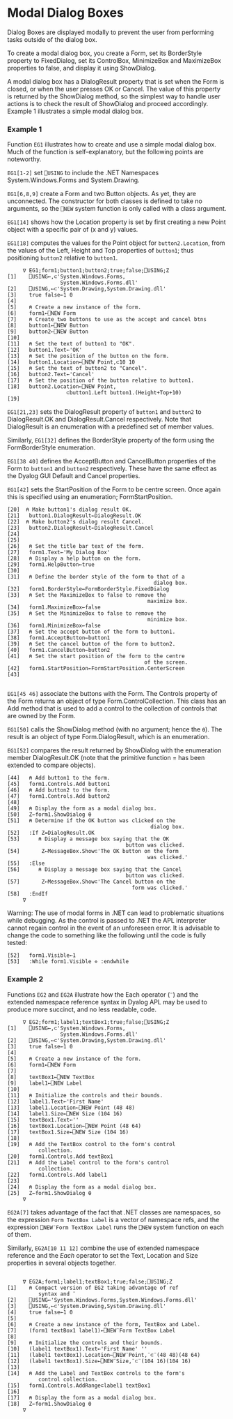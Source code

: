 # Modal Dialog Boxes

Dialog Boxes are displayed modally to prevent the user from performing tasks outside of the dialog box.

To create a modal dialog box, you create a Form, set its BorderStyle property to FixedDialog, set its ControlBox, MinimizeBox and MaximizeBox properties to false, and display it using ShowDialog.

A modal dialog box has a DialogResult property that is set when the Form is closed, or when the user presses OK or Cancel. The value of this property is returned by the ShowDialog method, so the simplest way to handle user actions is to check the result of ShowDialog and proceed accordingly. Example 1 illustrates a simple modal dialog box.

### Example 1

Function `EG1` illustrates how to create and use a simple modal dialog box. Much of the function is self-explanatory, but the following points are noteworthy.

`EG1[1-2]` set `⎕USING` to include the .NET Namespaces System.Windows.Forms and System.Drawing.

`EG1[6,8,9]` create a Form and two Button objects. As yet, they are unconnected. The constructor for both classes is defined to take no arguments, so the `⎕NEW` system function is only called with a class argument.

`EG1[14]` shows how the Location property is set by first creating a new Point object with a specific pair of (x and y) values.

`EG1[18]` computes the values for the Point object for `button2.Location`, from the values of the Left, Height and Top properties of `button1`; thus positioning `button2` relative to `button1`.
```apl
     ∇ EG1;form1;button1;button2;true;false;⎕USING;Z
[1]    ⎕USING←,⊂'System.Windows.Forms,
                 System.Windows.Forms.dll'
[2]    ⎕USING,←⊂'System.Drawing,System.Drawing.dll'
[3]    true false←1 0
[4]
[5]    ⍝ Create a new instance of the form.
[6]    form1←⎕NEW Form
[7]    ⍝ Create two buttons to use as the accept and cancel btns
[8]    button1←⎕NEW Button
[9]    button2←⎕NEW Button
[10]
[11]   ⍝ Set the text of button1 to "OK".
[12]   button1.Text←'OK'
[13]   ⍝ Set the position of the button on the form.
[14]   button1.Location←⎕NEW Point,⊂10 10
[15]   ⍝ Set the text of button2 to "Cancel".
[16]   button2.Text←'Cancel'
[17]   ⍝ Set the position of the button relative to button1.
[18]   button2.Location←⎕NEW Point,
                   ⊂button1.Left button1.(Height+Top+10)
[19]
```

`EG1[21,23]` sets the DialogResult property of `button1` and `button2` to DialogResult.OK and DialogResult.Cancel respectively. Note that DialogResult is an enumeration with a predefined set of member values.

Similarly, `EG1[32]` defines the BorderStyle property of the form using the FormBorderStyle enumeration.

`EG1[38 40]` defines the AcceptButton and CancelButton properties of the Form to `button1` and `button2` respectively. These have the same effect as the Dyalog GUI Default and Cancel properties.

`EG1[42]` sets the StartPosition of the Form to be centre screen. Once again this is specified using an enumeration; FormStartPosition.
```apl
[20]  ⍝ Make button1's dialog result OK.
[21]   button1.DialogResult←DialogResult.OK
[22]  ⍝ Make button2's dialog result Cancel.
[23]   button2.DialogResult←DialogResult.Cancel
[24]
[25]
[26]   ⍝ Set the title bar text of the form.
[27]   form1.Text←'My Dialog Box'
[28]   ⍝ Display a help button on the form.
[29]   form1.HelpButton←true
[30]
[31]   ⍝ Define the border style of the form to that of a
                                               dialog box.
[32]   form1.BorderStyle←FormBorderStyle.FixedDialog
[33]   ⍝ Set the MaximizeBox to false to remove the
                                             maximize box.
[34]   form1.MaximizeBox←false
[35]   ⍝ Set the MinimizeBox to false to remove the
                                             minimize box.
[36]   form1.MinimizeBox←false
[37]   ⍝ Set the accept button of the form to button1.
[38]   form1.AcceptButton←button1
[39]   ⍝ Set the cancel button of the form to button2.
[40]   form1.CancelButton←button2
[41]   ⍝ Set the start position of the form to the centre
                                            of the screen.
[42]   form1.StartPosition←FormStartPosition.CenterScreen
[43]
 
```

`EG1[45 46]` associate the buttons with the Form. The Controls property of the Form returns an object of type Form.ControlCollection. This class has an Add method that is used to add a control to the collection of controls that are owned by the Form.

`EG1[50]` calls the ShowDialog method (with no argument; hence the `⍬`). The result is an object of type Form.DialogResult, which is an enumeration.

`EG1[52]` compares the result returned by ShowDialog with the enumeration member DialogResult.OK (note that the primitive function = has been extended to compare objects).
```apl
[44]   ⍝ Add button1 to the form.
[45]   form1.Controls.Add button1
[46]   ⍝ Add button2 to the form.
[47]   form1.Controls.Add button2
[48]
[49]   ⍝ Display the form as a modal dialog box.
[50]   Z←form1.ShowDialog ⍬
[51]   ⍝ Determine if the OK button was clicked on the
                                              dialog box.
[52]   :If Z=DialogResult.OK
[53]      ⍝ Display a message box saying that the OK
                                      button was clicked.
[54]       Z←MessageBox.Show⊂'The OK button on the form
                                             was clicked.'
[55]   :Else
[56]      ⍝ Display a message box saying that the Cancel
                                      button was clicked.
[57]       Z←MessageBox.Show⊂'The Cancel button on the
                                        form was clicked.'
[58]   :EndIf
     ∇
```

Warning: The use of modal forms in .NET can lead to problematic situations while debugging. As the control is passed to .NET the APL interpreter cannot regain control in the event of an unforeseen error. It is advisable to change the code to something like the following until the code is fully tested:
```apl
[52]   form1.Visible←1
[53]   :While form1.Visible ⋄ :endwhile
```

### Example 2

Functions `EG2` and `EG2A` illustrate how the Each operator (`¨`) and the extended namespace reference syntax in Dyalog APL may be used to produce more succinct, and no less readable, code.
```apl
     ∇ EG2;form1;label1;textBox1;true;false;⎕USING;Z
[1]    ⎕USING←,⊂'System.Windows.Forms,
                 System.Windows.Forms.dll'
[2]    ⎕USING,←⊂'System.Drawing,System.Drawing.dll'
[3]    true false←1 0
[4]
[5]    ⍝ Create a new instance of the form.
[6]    form1←⎕NEW Form
[7]
[8]    textBox1←⎕NEW TextBox
[9]    label1←⎕NEW Label
[10]
[11]   ⍝ Initialize the controls and their bounds.
[12]   label1.Text←'First Name'
[13]   label1.Location←⎕NEW Point (48 48)
[14]   label1.Size←⎕NEW Size (104 16)
[15]   textBox1.Text←''
[16]   textBox1.Location←⎕NEW Point (48 64)
[17]   textBox1.Size←⎕NEW Size (104 16)
[18]
[19]   ⍝ Add the TextBox control to the form's control
          collection.
[20]   form1.Controls.Add textBox1
[21]   ⍝ Add the Label control to the form's control
          collection.
[22]   form1.Controls.Add label1
[23]
[24]   ⍝ Display the form as a modal dialog box.
[25]   Z←form1.ShowDialog ⍬
     ∇
```

`EG2A[7]` takes advantage of the fact that .NET classes are namespaces, so the expression `Form TextBox Label`  is a vector of namespace refs, and the expression `⎕NEW¨Form TextBox Label` runs the `⎕NEW` system function on each of them.

Similarly, `EG2A[10 11 12]` combine the use of extended namespace reference and the *Each* operator to set the Text, Location and Size properties in several objects together.

```apl
     
     ∇ EG2A;form1;label1;textBox1;true;false;⎕USING;Z
[1]    ⍝ Compact version of EG2 taking advantage of ref
          syntax and ¨
[2]    ⎕USING←'System.Windows.Forms,System.Windows.Forms.dll'
[3]    ⎕USING,←⊂'System.Drawing,System.Drawing.dll'
[4]    true false←1 0
[5]
[6]    ⍝ Create a new instance of the form, TextBox and Label.
[7]    (form1 textBox1 label1)←⎕NEW¨Form TextBox Label
[8]
[9]    ⍝ Initialize the controls and their bounds.
[10]   (label1 textBox1).Text←'First Name' ''
[11]   (label1 textBox1).Location←⎕NEW¨Point,¨⊂¨(48 48)(48 64)
[12]   (label1 textBox1).Size←⎕NEW¨Size,¨⊂¨(104 16)(104 16)
[13]
[14]   ⍝ Add the Label and TextBox controls to the form's
          control collection.
[15]   form1.Controls.AddRange⊂label1 textBox1
[16]
[17]   ⍝ Display the form as a modal dialog box.
[18]   Z←form1.ShowDialog ⍬
     ∇
```
